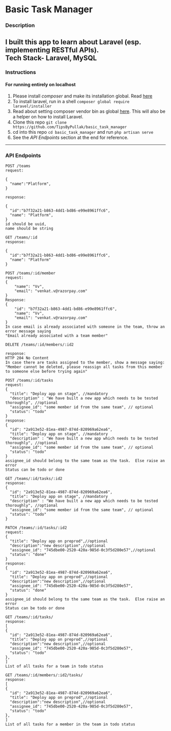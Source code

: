 # Basic Task Manager  

### Description  
I built this app to learn about Laravel (esp. implementing RESTful APIs).  
**Tech Stack-** Laravel, MySQL  
---
### Instructions
#### For running entirely on localhost
1. Please install *composer* and make its installation global. Read [here](https://getcomposer.org/doc/00-intro.md#locally)
2. To install laravel, run in a shell `composer global require laravel/installer`
3. Read about setting composer vendor bin as global [here](https://laravel.com/docs/7.x/installation). This will also be a helper on how to install Laravel.
4. Clone this repo `git clone https://github.com/TipsByPullak/basic_task_manager`
5. cd into this repo `cd basic_task_manager` and run `php artisan serve`
6. See the *API Endpoints* section at the end for reference.
---
### API Endpoints

```
POST /teams
request:

{
  "name":"Platform",
}

response:

{
  "id":"b7f32a21-b863-4dd1-bd86-e99e8961ffc6",
  "name": "Platform",
}
id should be uuid,
name should be string
```

```
GET /teams/:id
response:

{
  "id":"b7f32a21-b863-4dd1-bd86-e99e8961ffc6",
  "name": "Platform"
}
```

```
POST /teams/:id/member
request:
{
	"name": "Vv",
	"email": "venkat.v@razorpay.com"
}
Response:
{
	"id": "b7f32a21-b863-4dd1-bd86-e99e8961ffc6",
	"name": "Vv",
	"email": "venkat.v@razorpay.com"
}
In case email is already associated with someone in the team, throw an error message saying
"Email already associated with a team member"
```

```
DELETE /teams/:id/members/:id2

response:
HTTP 204 No Content
In case there are tasks assigned to the member, show a message saying:
"Member cannot be deleted, please reassign all tasks from this member to someone else before trying again"
```

```
POST /teams/:id/tasks
request:
{
  "title": "Deploy app on stage", //mandatory
  "description" : "We have built a new app which needs to be tested thoroughly", //optional
  "assignee_id": "some member id from the same team", // optional 
  "status": "todo"
}
response:
{
  "id": "2a913e52-81ea-4987-874d-820969a62ea6",
  "title": "Deploy app on stage", //mandatory
  "description" : "We have built a new app which needs to be tested thoroughly", //optional
  "assignee_id": "some member id from the same team", // optional
  "status": "todo" 
}
assignee_id should belong to the same team as the task.  Else raise an error
Status can be todo or done
```

```
GET /teams/:id/tasks/:id2
response:
{
  "id": "2a913e52-81ea-4987-874d-820969a62ea6",
  "title": "Deploy app on stage", //mandatory
  "description" : "We have built a new app which needs to be tested thoroughly", //optional
  "assignee_id": "some member id from the same team", // optional
  "status": "todo" 
}
```

```
PATCH /teams/:id/tasks/:id2
request:
{
  "title": "Deploy app on preprod",//optional
  "description":"new description",//optional
  "assignee_id": "745dbe00-2520-420a-985d-0c3f5d280e57",//optional
  "status": "done"
}
response:
{
  "id": "2a913e52-81ea-4987-874d-820969a62ea6",
  "title": "Deploy app on preprod",//optional
  "description":"new description",//optional
  "assignee_id": "745dbe00-2520-420a-985d-0c3f5d280e57",
  "status": "done"
}
assignee_id should belong to the same team as the task.  Else raise an error
Status can be todo or done
```

```
GET /teams/:id/tasks/
response:
[
{
  "id": "2a913e52-81ea-4987-874d-820969a62ea6",
  "title": "Deploy app on preprod",//optional
  "description":"new description",//optional
  "assignee_id": "745dbe00-2520-420a-985d-0c3f5d280e57",
  "status": "todo"
},
]
List of all tasks for a team in todo status
```

```
GET /teams/:id/members/:id2/tasks/
response:
[
{
  "id": "2a913e52-81ea-4987-874d-820969a62ea6",
  "title": "Deploy app on preprod",//optional
  "description":"new description",//optional
  "assignee_id": "745dbe00-2520-420a-985d-0c3f5d280e57",
  "status": "todo"
},
]
List of all tasks for a member in the team in todo status
```
